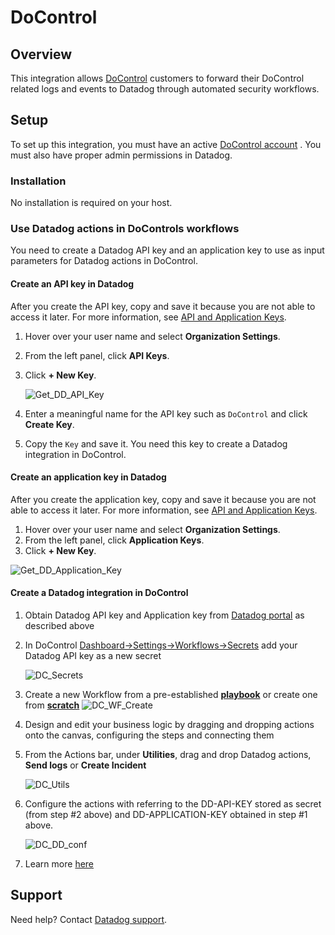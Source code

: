 # DoControl

## Overview

This integration allows [DoControl](https://www.docontrol.io/) customers to forward their DoControl related logs and events to Datadog through automated security workflows.

## Setup

To set up this integration, you must have an active [DoControl account](https://www.docontrol.io/demo) . You must also have proper admin permissions in Datadog.

### Installation

No installation is required on your host.

### Use Datadog actions in DoControls workflows

You need to create a Datadog API key and an application key to use as input parameters for Datadog actions in DoControl.

#### Create an API key in Datadog

After you create the API key, copy and save it because you are not able to access it later. For more information, see [API and Application Keys](https://docs.datadoghq.com/account_management/api-app-keys/#add-an-api-key-or-client-token).

1. Hover over your user name and select **Organization Settings**.

2. From the left panel, click **API Keys**.

3. Click **+ New Key**.

   ![Get_DD_API_Key](https://raw.githubusercontent.com/DataDog/integrations-extras/master/docontrol/images/Get_DD_API_Key.png)

4. Enter a meaningful name for the API key such as `DoControl` and click **Create Key**.

5. Copy the `Key` and save it. You need this key to create a Datadog integration in DoControl.

#### Create an application key in Datadog

After you create the application key, copy and save it because you are not able to access it later. For more information, see [API and Application Keys](https://docs.datadoghq.com/account_management/api-app-keys/#add-an-api-key-or-client-token).

1. Hover over your user name and select **Organization Settings**.
2. From the left panel, click **Application Keys**.
3. Click **+ New Key**.

![Get_DD_Application_Key](https://raw.githubusercontent.com/DataDog/integrations-extras/master/docontrol/images/Get_DD_Application_Key.png)

#### Create a Datadog integration in DoControl

1. Obtain Datadog API key and Application key from [Datadog portal](https://app.datadoghq.com/organization-settings/api-keys) as described above

2. In DoControl [Dashboard->Settings->Workflows->Secrets](https://app.docontrol.io/settings/workflows?tab=Secrets) add your Datadog API key as a new secret

   ![DC_Secrets](https://raw.githubusercontent.com/DataDog/integrations-extras/master/docontrol/images/DC_Secrets.png)

3. Create a new Workflow from a pre-established [**playbook**](https://app.docontrol.io/workflowV2/playbooks?filter=by_use_case&use_case=all) or create one from [**scratch**](https://app.docontrol.io/workflowV2/workflow/new/workflow-editor)
   ![DC_WF_Create](https://raw.githubusercontent.com/DataDog/integrations-extras/master/docontrol/images/DC_WF_Create.png)

4. Design and edit your business logic by dragging and dropping actions onto the canvas, configuring the steps and connecting them

5. From the Actions bar, under **Utilities**, drag and drop Datadog actions, **Send logs** or **Create Incident**

   ![DC_Utils](https://raw.githubusercontent.com/DataDog/integrations-extras/master/docontrol/images/DC_Utils.png)

6. Configure the actions with referring to the DD-API-KEY stored as secret (from step #2 above) and DD-APPLICATION-KEY obtained in step #1 above.

   ![DC_DD_conf](https://raw.githubusercontent.com/DataDog/integrations-extras/master/docontrol/images/DC_DD_conf.png)

7. Learn more [here](https://docs.docontrol.io/docontrol-user-guide/the-docontrol-console/workflows-beta/designing-and-editing-workflows/defining-workflow-and-action-settings#action-categories)

   

## Support

Need help? Contact [Datadog support][1].


[1]: https://docs.datadoghq.com/help/
